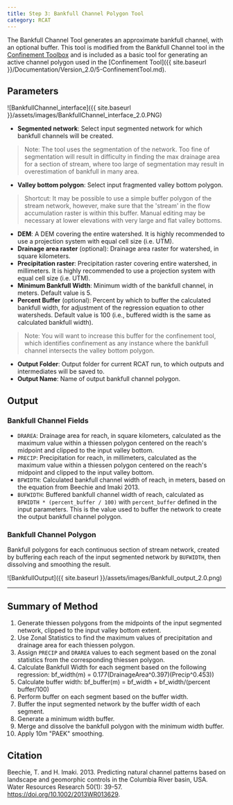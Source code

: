 ```yaml
---
title: Step 3: Bankfull Channel Polygon Tool
category: RCAT
---
```


The Bankfull Channel Tool generates an approximate bankfull channel, with an optional buffer. This tool is modified from the Bankfull Channel tool in the [Confinement Toolbox](http://confinement.riverscapes.xyz/) and is included as a basic tool for generating an active channel polygon used in the [Confinement Tool]({{ site.baseurl }}/Documentation/Version_2.0/5-ConfinementTool.md). 

## Parameters

![BankfullChannel_interface]({{ site.baseurl }}/assets/images/BankfullChannel_interface_2.0.PNG)

- **Segmented network**: Select input segmented network for which bankfull channels will be created.

>  Note: The tool uses the segmentation of the network. Too fine of segmentation will result in difficulty in finding the max drainage area for a section of stream, where too large of segmentation may result in overestimation of bankfull in many area.

- **Valley bottom polygon**: Select input fragmented valley bottom polygon.

> Shortcut: It may be possible to use a simple buffer polygon of the stream network, however, make sure that the 'stream' in the flow accumulation raster is within this buffer. Manual editing may be necessary at lower elevations with very large and flat valley bottoms.

- **DEM**: A DEM covering the entire watershed. It is highly recommended to use a projection system with equal cell size (i.e. UTM).
- **Drainage area raster** (optional): Drainage area raster for watershed, in square kilometers.
- **Precipitation raster**: Precipitation raster covering entire watershed, in millimeters. It is highly recommended to use a projection system with equal cell size (i.e. UTM).
- **Minimum Bankfull Width**: Minimum width of the bankfull channel, in meters. Default value is 5.
- **Percent Buffer** (optional): Percent by which to buffer the calculated bankfull width, for adjustment of the regression equation to other watersheds. Default value is 100 (i.e., buffered width is the same as calculated bankfull width).

> Note: You will want to increase this buffer for the confinement tool, which identifies confinement as any instance where the bankfull channel intersects the valley bottom polygon.

- **Output Folder**: Output folder for current RCAT run, to which outputs and intermediates will be saved to.
- **Output Name**: Name of output bankfull channel polygon.

## Output

### Bankfull Channel Fields

- `DRAREA`: Drainage area for reach, in square kilometers, calculated as the maximum value within a thiessen polygon centered on the reach's midpoint and clipped to the input valley bottom. 
- `PRECIP`: Precipitation for reach, in millimeters, calculated as the maximum value within a thiessen polygon centered on the reach's midpoint and clipped to the input valley bottom.
- `BFWIDTH`: Calculated bankfull channel width of reach, in meters, based on the equation from Beechie and Imaki 2013.
- `BUFWIDTH`: Buffered bankfull channel width of reach, calculated as `BFWIDTH * (percent_buffer / 100)` with `percent_buffer` defined in the input parameters. This is the value used to buffer the network to create the output bankfull channel polygon.

### Bankfull Channel Polygon

Bankfull polygons for each continuous section of  stream network, created by buffering each reach of the input segmented network by `BUFWIDTH`, then dissolving and smoothing the result.

![BankfullOutput]({{ site.baseurl }}/assets/images/Bankfull_output_2.0.png)


------

## Summary of Method 

1. Generate thiessen polygons from the midpoints of the input segmented network, clipped to the input valley bottom extent.
2. Use Zonal Statistics to find the maximum values of precipitation and drainage area for each thiessen polygon.
3. Assign `PRECIP` and `DRAREA` values to each segment based on the zonal statistics from the corresponding thiessen polygon.
4. Calculate Bankfull Width for each segment based on the following regression:
   bf_width(m) = 0.177(DrainageArea^0.397)(Precip^0.453))
5. Calculate buffer width:
   bf_buffer(m) = bf_width + bf_width/(percent buffer/100)
6. Perform buffer on each segment based on the buffer width.
7. Buffer the input segmented network by the buffer width of each segment.
8. Generate a minimum width buffer.
9. Merge and dissolve the bankfull polygon with the minimum width buffer.
10. Apply 10m "PAEK" smoothing.

## Citation

Beechie, T. and H. Imaki. 2013. Predicting natural channel patterns based on landscape and geomorphic controls in the Columbia River basin, USA. Water Resources Research 50(1): 39-57. https://doi.org/10.1002/2013WR013629.
